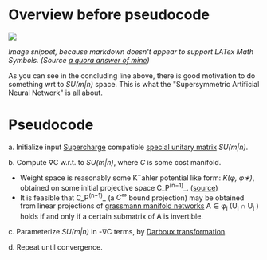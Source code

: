 Overview before pseudocode
===========================
![](https://i.imgur.com/BYseI46.png)

  _Image snippet, because markdown doesn't appear to support LATex Math Symbols. (Source [a quora answer of mine](https://www.quora.com/How-far-are-we-from-achieving-artificial-general-intelligence-AGI/answer/Jordan-Bennett-9?srid=Jj6I))_

As you can see in the concluding line above, there is good motivation to do something wrt to _SU(m|n)_ space. This is what the "Supersymmetric Artificial Neural Network" is all about.

Pseudocode
===========================

a. Initialize input [Supercharge](https://en.wikipedia.org/wiki/Supercharge) compatible [special unitary matrix](https://en.wikipedia.org/wiki/Special_unitary_group) _SU(m|n)_.

b. Compute ∇C w.r.t. to _SU(m|n)_, where _C_ is some cost manifold.

* Weight space is reasonably some K¨ahler potential like form: _K(φ, φ∗)_, obtained on some initial projective space C_P<SUP>(n−1)</SUP>_. ([source](https://arxiv.org/pdf/hep-th/0006025.pdf))
* It is feasible that C_P<SUP>(n−1)</SUP>_ (a _C<SUP>∞</SUP>_ bound projection) may be obtained from linear projections of [grassmann manifold networks](https://arxiv.org/pdf/1611.05742.pdf) A ∈ φ<SUB>i</SUB> (U<SUB>i</SUB> ∩ U<SUB>j</SUB> ) holds if and only if a certain submatrix of A is invertible.

c. Parameterize _SU(m|n)_ in -∇C terms, by [Darboux transformation](https://www.encyclopediaofmath.org/index.php/Darboux_transformation).

d. Repeat until convergence.
